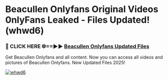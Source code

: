 # Beacullen Onlyfans Original Videos 0nlyFans Leaked - Files Updated! (whwd6)

<h3>🔴 CLICK HERE 🌐==►► <a href="https://tinyurl.com/2m67pmp6" rel="nofollow">Beacullen Onlyfans Updated Files</a></h3>

Get Beacullen Onlyfans and all content. Now you can access all videos and pictures of Beacullen Onlyfans. New Updated Files 2025!

[![whwd6](https://i.imgur.com/H4QAA4z.gif)](https://tinyurl.com/2m67pmp6)